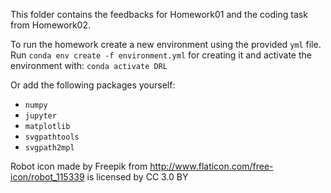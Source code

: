 This folder contains the feedbacks for Homework01 and the coding task from Homework02.

To run the homework create a new environment using the provided ```yml``` file. Run ```conda env create -f environment.yml``` for creating it
and activate the environment with: ```conda activate DRL```

Or add the following packages yourself:

- ```numpy```
- ```jupyter```
- ```matplotlib```
- ```svgpathtools```
- ```svgpath2mpl```

Robot icon made by Freepik from http://www.flaticon.com/free-icon/robot_115339 is licensed by CC 3.0 BY

